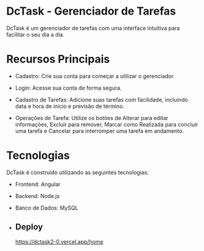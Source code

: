 # DcTask - Gerenciador de Tarefas

DcTask é um gerenciador de tarefas com uma interface intuitiva para facilitar o seu dia a dia.

# Recursos Principais

- Cadastro: Crie sua conta para começar a utilizar o gerenciador.

- Login: Acesse sua conta de forma segura.

- Cadastro de Tarefas: Adicione suas tarefas com facilidade, incluindo data e hora de início e previsão de término.

- Operações de Tarefa: Utilize os botões de Alterar para editar informações, Excluir para remover, Marcar como Realizada para concluir uma tarefa e Cancelar para interromper uma tarefa em andamento.

# Tecnologias

DcTask é construído utilizando as seguintes tecnologias:

- Frontend: Angular

- Backend: Node.js

- Banco de Dados: MySQL
- ## Deploy

  https://dctask2-0.vercel.app/home
